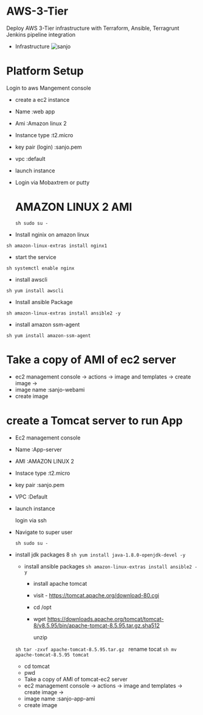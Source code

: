 # AWS-3-Tier
Deploy AWS 3-Tier infrastructure with Terraform, Ansible, Terragrunt Jenkins pipeline integration

- Infrastructure
![sanjo](https://github.com/Sanjo-varghese/AWS-3-Tier/assets/116708794/1a6813cb-54a0-48fd-9895-1e5f1dc213f0)

# Platform Setup
  Login to aws Mangement console
  - create a ec2 instance
  - Name :web app
  - Ami :Amazon linux 2
  - Instance type :t2.micro
  - key pair (login) :sanjo.pem
  - vpc :default
  - launch instance
- Login via Mobaxtrem or putty

  # AMAZON LINUX 2 AMI
  
  ``sh
  sudo su -
  ``
 - Install nginix on amazon linux
  
  ``sh
  amazon-linux-extras install nginx1
  ``
  - start the service
  
  ``sh
  systemctl enable nginx
  ``
  - install awscli
  
  ``sh
  yum install awscli
  ``
  - Install ansible Package
  
  ``sh
  amazon-linux-extras install ansible2 -y
  ``
  - install amazon ssm-agent
  
  ``sh
  yum install amazon-ssm-agent
  ``
  
  # Take a copy of AMI of ec2 server
   - ec2 management console -> actions -> image and templates -> create image -> 
   - image name :sanjo-webami
   - create image
     
   # create a Tomcat server to run App
  - Ec2 management console
  - Name :App-server
  - AMI :AMAZON LINUX 2
  - Instace type :t2.micro
  - key pair :sanjo.pem
  - VPC :Default
  - launch instance

     login via ssh
 - Navigate to super user
   
   ``sh
sudo su -
``
- install jdk packages 8
  ``sh
  yum install java-1.8.0-openjdk-devel -y
  ``
  - install ansible packages
    ``sh
    amazon-linux-extras install ansible2 -y
    ``
    - install apache tomcat
    - visit - https://tomcat.apache.org/download-80.cgi
    - cd /opt
    - wget https://downloads.apache.org/tomcat/tomcat-8/v8.5.95/bin/apache-tomcat-8.5.95.tar.gz.sha512
      
      unzip 
   
  ``sh
  tar -zxvf apache-tomcat-8.5.95.tar.gz
  ``
   rename tocat
  ``sh
  mv apache-tomcat-8.5.95 tomcat
  ``
  - cd tomcat
  - pwd
  - 
    Take a copy of AMI of tomcat-ec2 server
   - ec2 management console -> actions -> image and templates -> create image -> 
   - image name :sanjo-app-ami
   - create image
    
  
  
  
     
